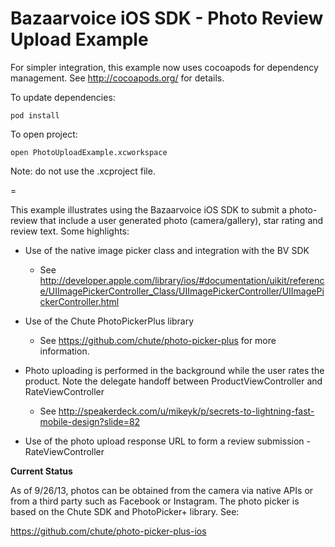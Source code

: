 Bazaarvoice iOS SDK - Photo Review Upload Example
=

For simpler integration, this example now uses cocoapods for dependency management.  See http://cocoapods.org/ for details.

To update dependencies:

	pod install
	
To open project:
	
	open PhotoUploadExample.xcworkspace
	
Note: do not use the .xcproject file.

=

This example illustrates using the Bazaarvoice iOS SDK to submit a photo-review that include a user generated photo (camera/gallery), star rating and review text.
Some highlights:

- Use of the native image picker class and integration with the BV SDK
	- See http://developer.apple.com/library/ios/#documentation/uikit/reference/UIImagePickerController_Class/UIImagePickerController/UIImagePickerController.html
	
- Use of the Chute PhotoPickerPlus library
	- See https://github.com/chute/photo-picker-plus for more information.

- Photo uploading is performed in the background while the user rates the product.  Note the delegate handoff between ProductViewController and RateViewController
	- See http://speakerdeck.com/u/mikeyk/p/secrets-to-lightning-fast-mobile-design?slide=82

- Use of the photo upload response URL to form a review submission - RateViewController

**Current Status**

As of 9/26/13, photos can be obtained from the camera via native APIs or from a third party such as Facebook or Instagram.  The photo picker is based on the Chute SDK and PhotoPicker+ library.  See:

https://github.com/chute/photo-picker-plus-ios



